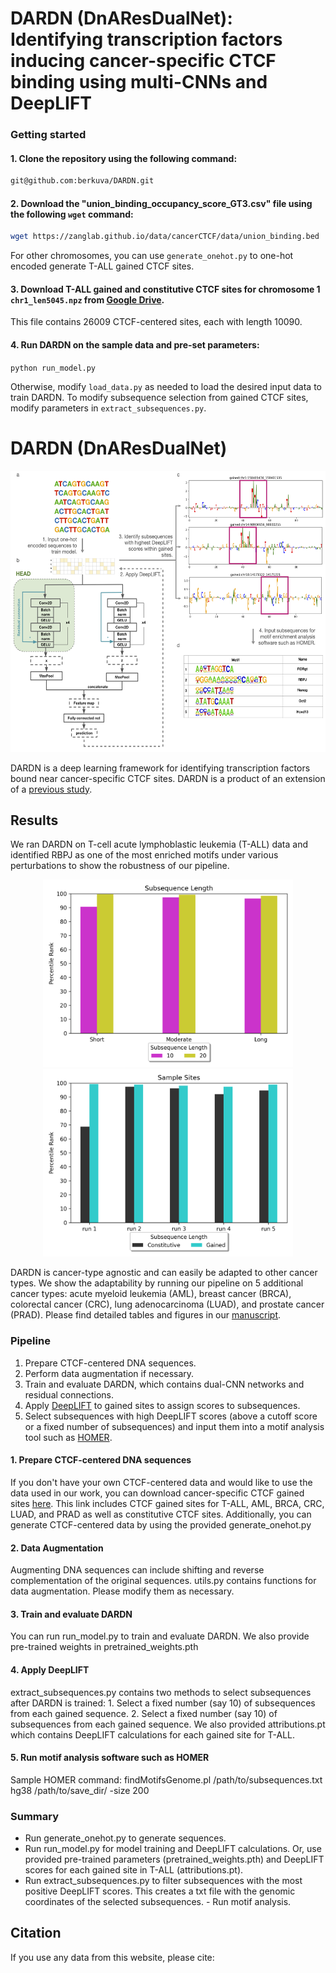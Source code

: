 # DARDN (DnAResDualNet): Identifying transcription factors inducing cancer-specific CTCF binding using multi-CNNs and DeepLIFT
### Getting started
#### 1. Clone the repository using the following command:
```bash
git@github.com:berkuva/DARDN.git
```
#### 2. Download the "union_binding_occupancy_score_GT3.csv" file using the following `wget` command:
```bash
wget https://zanglab.github.io/data/cancerCTCF/data/union_binding.bed
```
For other chromosomes, you can use `generate_onehot.py` to one-hot encoded generate T-ALL gained CTCF sites.
#### 3. Download T-ALL gained and constitutive CTCF sites for chromosome 1 `chr1_len5045.npz` from [Google Drive](https://drive.google.com/file/d/1OVzRNC-hGlhHBC90V62-6Hf6G3Jx5ytP/view?usp=sharing).
This file contains 26009 CTCF-centered sites, each with length 10090.
#### 4. Run DARDN on the sample data and pre-set parameters:
`python run_model.py`

Otherwise, modify `load_data.py` as needed to load the desired input data to train DARDN. To modify subsequence selection from gained CTCF sites, modify parameters in `extract_subsequences.py`.


# DARDN (DnAResDualNet)
<div align="center">
    <img src="figures/schematic.png" height="450">
</div>

DARDN is a deep learning framework for identifying transcription factors bound near cancer-specific CTCF sites. DARDN is a product of an extension of a [previous study](https://genomebiology.biomedcentral.com/articles/10.1186/s13059-020-02152-7).


## Results
We ran DARDN on T-cell acute lymphoblastic leukemia (T-ALL) data and identified RBPJ as one of the most enriched motifs under various perturbations to show the robustness of our pipeline.

<div align="center">
<img src="figures/percentile_rank.png" height="300"> <img src="figures/constitutive_rank.png" height="300">
</div>

DARDN is cancer-type agnostic and can easily be adapted to other cancer types. We show the adaptability by running our pipeline on 5 additional cancer types: acute myeloid leukemia (AML), breast cancer (BRCA), colorectal cancer (CRC), lung adenocarcinoma (LUAD), and prostate cancer (PRAD). Please find detailed tables and figures in our [manuscript]().


### Pipeline
1. Prepare CTCF-centered DNA sequences.
2. Perform data augmentation if necessary.
3. Train and evaluate DARDN, which contains dual-CNN networks and residual connections.
4. Apply [DeepLIFT](https://arxiv.org/abs/1704.02685) to gained sites to assign scores to subsequences. 
5. Select subsequences with high DeepLIFT scores (above a cutoff score or a fixed number of subsequences) and input them into a motif analysis tool such as [HOMER](http://homer.ucsd.edu/homer/).


#### 1. Prepare CTCF-centered DNA sequences
If you don't have your own CTCF-centered data and would like to use the data used in our work, you can download cancer-specific CTCF gained sites [here](https://zanglab.github.io/data/cancerCTCF/#download). This link includes CTCF gained sites for T-ALL, AML, BRCA, CRC, LUAD, and PRAD as well as constitutive CTCF sites. Additionally, you can generate CTCF-centered data by using the provided generate_onehot.py

#### 2. Data Augmentation
Augmenting DNA sequences can include shifting and reverse complementation of the original sequences. utils.py contains functions for data augmentation. Please modify them as necessary.

#### 3. Train and evaluate DARDN
You can run run_model.py to train and evaluate DARDN. We also provide pre-trained weights in pretrained_weights.pth

#### 4. Apply DeepLIFT
extract_subsequences.py contains two methods to select subsequences after DARDN is trained: 1. Select a fixed number (say 10) of subsequences from each gained sequence. 2. Select a fixed number (say 10) of subsequences from each gained sequence. We also provided attributions.pt which contains DeepLIFT calculations for each gained site for T-ALL.

#### 5. Run motif analysis software such as HOMER
Sample HOMER command:
findMotifsGenome.pl /path/to/subsequences.txt hg38 /path/to/save_dir/ -size 200

### Summary
- Run generate_onehot.py to generate sequences.
- Run run_model.py for model training and DeepLIFT calculations. Or, use provided pre-trained parameters (pretrained_weights.pth) and DeepLIFT scores for each gained site in T-ALL (attributions.pt).
- Run extract_subsequences.py to filter subsequences with the most positive DeepLIFT scores. This creates a txt file with the genomic coordinates of the selected subsequences. - Run motif analysis.

## Citation
If you use any data from this website, please cite:

